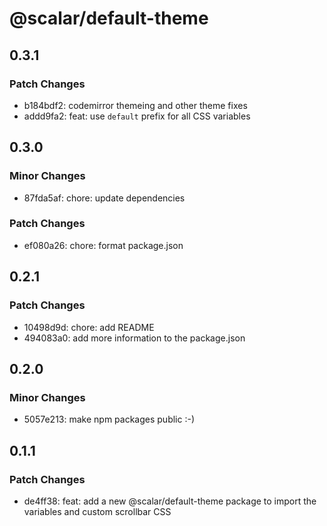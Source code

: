 # @scalar/default-theme

## 0.3.1

### Patch Changes

- b184bdf2: codemirror themeing and other theme fixes
- addd9fa2: feat: use `default` prefix for all CSS variables

## 0.3.0

### Minor Changes

- 87fda5af: chore: update dependencies

### Patch Changes

- ef080a26: chore: format package.json

## 0.2.1

### Patch Changes

- 10498d9d: chore: add README
- 494083a0: add more information to the package.json

## 0.2.0

### Minor Changes

- 5057e213: make npm packages public :-)

## 0.1.1

### Patch Changes

- de4ff38: feat: add a new @scalar/default-theme package to import the variables and custom scrollbar CSS
